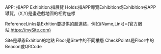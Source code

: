 APP: 指APP
Exhibition:指展覽
Holds:指APP導覽Exhibition或Exhibition被APP導覽，(X,Y)是畫遊戲地圖的相對座標

ReferenceLinks是Exhition要提供的超連結，例如(Name,Link)={官方網站,https://mySite.com}

Site是舉辦Exhition的地點
Floor是Site中的不同樓層
CheckPoints是Floor中的Beacon或QRCode
